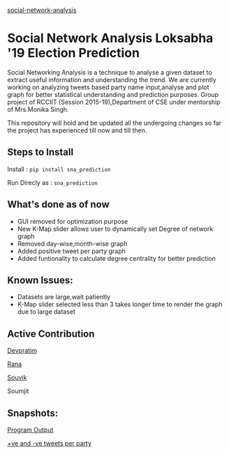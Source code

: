 [social-network-analysis](https://github.com/itsDevhere/social-network-analysis)

# Social Network Analysis Loksabha '19 Election Prediction
Social Networking Analysis  is a technique to analyse a given dataset to extract useful information and understanding the trend.
We are currently working on analyzing tweets based party name  input,analyse and plot graph for better statistical understanding and prediction purposes.
Group project of RCCIIT (Session 2015-19),Department of CSE under mentorship of Mrs.Monika Singh.

This repository will hold and be updated all the undergoing changes so far the project has experienced till now and till then.

## Steps to Install
Install :   `pip install sna_prediction`

Run Direcly as  :   `sna_prediction`

## What's done as of now

 - GUI removed for optimization purpose
 - New K-Map slider allows user to dynamically set Degree of network graph
 - Removed day-wise,month-wise graph
 - Added positive tweet per party graph
 - Added funtionality to calculate degree centrality for better prediction

## Known Issues:

 - Datasets are large,wait patiently
 - K-Map slider selected less than 3 takes longer time to render the graph due to large dataset
 
## Active Contribution

[Devpratim](https://github.com/itsDevhere "https://github.com/itsDevhere")

[Rana](https://github.com/RanaMondal03 "https://github.com/RanaMondal03")

[Souvik](https://github.com/Souvik08 "https://github.com/Souvik08")

Soumjit


## Snapshots:
[Program Output](https://imgur.com/a/fNTlOoS) 

[+ve and -ve tweets per party](https://imgur.com/a/HUji90k)
